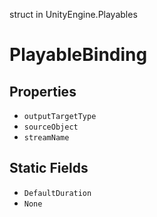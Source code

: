 struct in UnityEngine.Playables
# PlayableBinding

## Properties
- `outputTargetType`
- `sourceObject`
- `streamName`
## Static Fields
- `DefaultDuration`
- `None`
